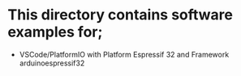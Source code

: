 # This directory contains software examples for; 
- VSCode/PlatformIO with Platform Espressif 32 and Framework arduinoespressif32




